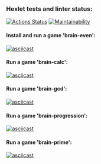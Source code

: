 ### Hexlet tests and linter status:
[![Actions Status](https://github.com/antliubimov/backend-project-lvl1/workflows/hexlet-check/badge.svg)](https://github.com/antliubimov/backend-project-lvl1/actions)
[![Maintainability](https://api.codeclimate.com/v1/badges/17cd746dab1184135734/maintainability)](https://codeclimate.com/github/antliubimov/backend-project-lvl1/maintainability)

#### Install and run a game 'brain-even':
[![asciicast](https://asciinema.org/a/xdntpD8HvWPpT0Ov2jum8S44d.svg)](https://asciinema.org/a/xdntpD8HvWPpT0Ov2jum8S44d)

#### Run a game 'brain-calc':
[![asciicast](https://asciinema.org/a/WoKLeyOQnNmJGx4XGS31P9NqK.svg)](https://asciinema.org/a/WoKLeyOQnNmJGx4XGS31P9NqK)

#### Run a game 'brain-gcd':
[![asciicast](https://asciinema.org/a/HXi3FF1HzvWPJuNcehOXA4t47.svg)](https://asciinema.org/a/HXi3FF1HzvWPJuNcehOXA4t47)

#### Run a game 'brain-progression':
[![asciicast](https://asciinema.org/a/ps8vtKeQdxdoxu6G3vtcOrAy3.svg)](https://asciinema.org/a/ps8vtKeQdxdoxu6G3vtcOrAy3)

#### Run a game 'brain-prime':
[![asciicast](https://asciinema.org/a/o6PTpmy2CxoxBBXzapwBtgPxq.svg)](https://asciinema.org/a/o6PTpmy2CxoxBBXzapwBtgPxq)